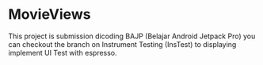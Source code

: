 # MovieViews
This project is submission dicoding BAJP (Belajar Android Jetpack Pro) you can checkout the branch on Instrument Testing (InsTest) to displaying implement UI Test with espresso.
